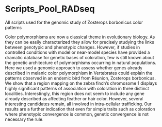 # Scripts_Pool_RADseq
All scripts used for the genomic study of Zosterops borbonicus color patterns


Color polymorphisms are now a classical theme in evolutionary biology. As they can
be easily characterized they allow for precisely studying the links between genotypic and
phenotypic changes. However, if studies in controlled conditions with model or near-model
species have provided a dramatic database for genetic bases of coloration, few is still known
about the genetic architecture of polymorphisms occurring in natural populations. Here we
used a genomic approach to assess whether genes already described in melanic color
polymorphism in Vertebrates could explain the patterns observed in an endemic bird from
Réunion, Zosterops borbonicus. We show that a region mapping on the zebra finch’s
chromosome 1 displays highly significant patterns of association with coloration in three
distinct localities. Interestingly, this region does not seem to include any gene already
described as affecting feather or hair color. However, several interesting candidates remain,
all involved in intra-cellular trafficking. Our results are a further indication that even for
simple traits such as coloration where phenotypic convergence is common, genetic
convergence is not necessary the rule.
